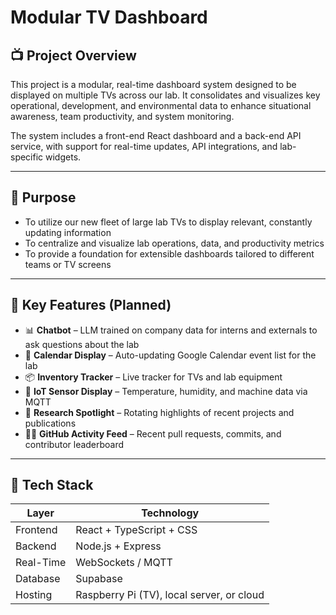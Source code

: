﻿# Modular TV Dashboard

## 📺 Project Overview

This project is a modular, real-time dashboard system designed to be displayed on multiple TVs across our lab. It consolidates and visualizes key operational, development, and environmental data to enhance situational awareness, team productivity, and system monitoring.

The system includes a front-end React dashboard and a back-end API service, with support for real-time updates, API integrations, and lab-specific widgets.

---

## 🎯 Purpose

- To utilize our new fleet of large lab TVs to display relevant, constantly updating information
- To centralize and visualize lab operations, data, and productivity metrics
- To provide a foundation for extensible dashboards tailored to different teams or TV screens

---

## 🧱 Key Features (Planned)

- 📊 **Chatbot** – LLM trained on company data for interns and externals to ask questions about the lab
- 📅 **Calendar Display** – Auto-updating Google Calendar event list for the lab
- 📦 **Inventory Tracker** – Live tracker for TVs and lab equipment
- 🔧 **IoT Sensor Display** – Temperature, humidity, and machine data via MQTT
- 🧠 **Research Spotlight** – Rotating highlights of recent projects and publications
- 🧑‍💻 **GitHub Activity Feed** – Recent pull requests, commits, and contributor leaderboard

---

## 🧠 Tech Stack

| Layer     | Technology        |
|-----------|-------------------|
| Frontend  | React + TypeScript + CSS |
| Backend   | Node.js + Express |
| Real-Time | WebSockets / MQTT |
| Database  | Supabase |
| Hosting   | Raspberry Pi (TV), local server, or cloud |








